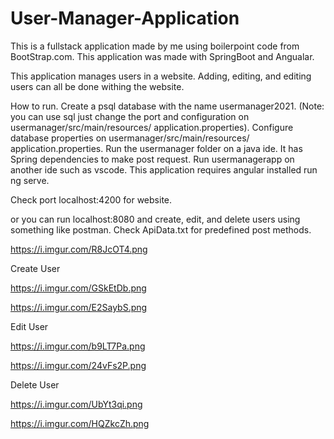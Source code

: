 # User-Manager-Application
This is a fullstack application made by me using boilerpoint code from BootStrap.com. This application was made with SpringBoot and Angualar.

This application manages users in a website. Adding, editing, and editing users can all be done withing the website. 

How to run.
Create a psql database with the name usermanager2021. 
    (Note: you can use sql just change the port and configuration on usermanager/src/main/resources/ application.properties).
Configure database properties on usermanager/src/main/resources/ application.properties.
Run the usermanager folder on a java ide. It has Spring dependencies to make post request.
Run usermanagerapp on another ide such as vscode.
This application requires angular installed
run ng serve.

Check port localhost:4200 for website.

or you can run localhost:8080 and create, edit, and delete users using something like postman. Check ApiData.txt for predefined post methods.

https://i.imgur.com/R8JcOT4.png

Create User

https://i.imgur.com/GSkEtDb.png

https://i.imgur.com/E2SaybS.png

Edit User

https://i.imgur.com/b9LT7Pa.png

https://i.imgur.com/24vFs2P.png

Delete User

https://i.imgur.com/UbYt3qi.png

https://i.imgur.com/HQZkcZh.png

